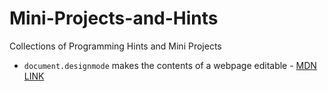 # Mini-Projects-and-Hints
Collections of Programming Hints and Mini Projects

- `document.designmode` makes the contents of a webpage editable - [MDN LINK](https://developer.mozilla.org/en-US/docs/Web/API/Document/designMode)
